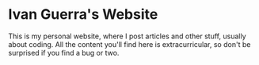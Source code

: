 # Ivan Guerra's Website

This is my personal website, where I post articles and other stuff, usually
about coding. All the content you'll find here is extracurricular, so don't be
surprised if you find a bug or two.
